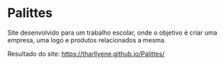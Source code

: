 # Palittes
Site desenvolvido para um trabalho escolar, onde o objetivo é criar uma empresa, uma logo e produtos relacionados a mesma.

Resultado do site: https://tharllyene.github.io/Palittes/
